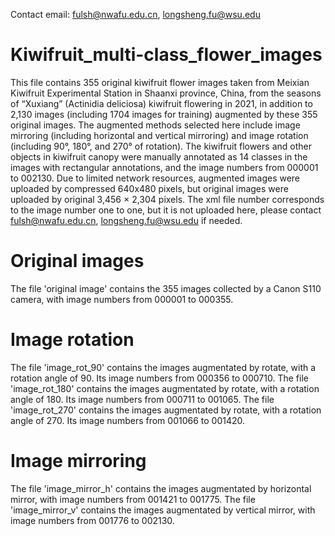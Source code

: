 Contact email: fulsh@nwafu.edu.cn, longsheng.fu@wsu.edu
# Kiwifruit_multi-class_flower_images

This file contains 355 original kiwifruit flower images taken from Meixian Kiwifruit Experimental Station in Shaanxi province, China, from the seasons of “Xuxiang” (Actinidia deliciosa) kiwifruit flowering in 2021, in addition to 2,130 images (including 1704 images for training) augmented by these 355 original images. The augmented methods selected here include image mirroring (including horizontal and vertical mirroring) and image rotation (including 90°, 180°, and 270° of rotation). The kiwifruit flowers and other objects in kiwifruit canopy were manually annotated as 14 classes in the images with rectangular annotations, and the image numbers from 000001 to 002130. Due to limited network resources, augmented images were uploaded by compressed 640x480 pixels, but original images were uploaded by original 3,456 × 2,304 pixels. The xml file number corresponds to the image number one to one, but it is not uploaded here, please contact fulsh@nwafu.edu.cn, longsheng.fu@wsu.edu if needed.


# Original images
The file 'original image' contains the 355 images collected by a Canon S110 camera, with image numbers from 000001 to 000355.

# Image rotation
The file 'image_rot_90' contains the images augmentated by rotate, with a rotation angle of 90. Its image numbers from 000356 to 000710. The file 'image_rot_180' contains the images augmentated by rotate, with a rotation angle of 180. Its image numbers from 000711 to 001065. The file 'image_rot_270' contains the images augmentated by rotate, with a rotation angle of 270. Its image numbers from 001066 to 001420.


# Image mirroring
The file 'image_mirror_h' contains the images augmentated by horizontal mirror, with image numbers from 001421 to 001775. The file 'image_mirror_v' contains the images augmentated by vertical mirror, with image numbers from 001776 to 002130.
